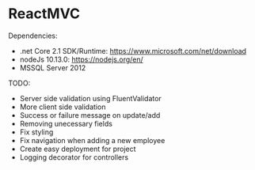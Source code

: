 # ReactMVC

Dependencies:

* .net Core 2.1 SDK/Runtime: https://www.microsoft.com/net/download
* nodeJs 10.13.0: https://nodejs.org/en/
* MSSQL Server 2012

TODO:
* Server side validation using FluentValidator
* More client side validation
* Success or failure message on update/add
* Removing unecessary fields
* Fix styling
* Fix navigation when adding a new employee
* Create easy deployment for project
* Logging decorator for controllers
